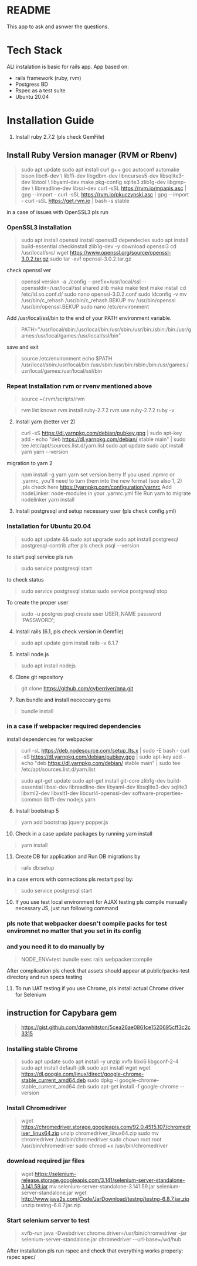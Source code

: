 # README

This app to ask and asnwer the questions. 
# **Tech Stack**
ALl instalation is basic for rails app. 
App based on:
- rails framework (ruby, rvm)
- Postgress BD
- Rspec as a test suite
- Ubuntu 20.04

# **Installation Guide** <br>
1. Install ruby 2.7.2 (pls check GemFile)

## Install Ruby Version manager (RVM or Rbenv)
> sudo apt update
> sudo apt install curl g++ gcc autoconf automake bison libc6-dev \ libffi-dev libgdbm-dev libncurses5-dev libsqlite3-dev libtool \ libyaml-dev make pkg-config sqlite3 zlib1g-dev libgmp-dev \ libreadline-dev libssl-dev
> curl -sSL https://rvm.io/mpapis.asc | gpg --import -
> curl -sSL https://rvm.io/pkuczynski.asc | gpg --import -
> curl -sSL https://get.rvm.io | bash -s stable

in a case of issues with OpenSSL3 pls run
### OpenSSL3 installation
> sudo apt install openssl
install openssl3 dependecies
> sudo apt install build-essential checkinstall zlib1g-dev -y
download openssl3
> cd /usr/local/src/
> wget https://www.openssl.org/source/openssl-3.0.2.tar.gz
> sudo tar -xvf openssl-3.0.2.tar.gz

check openssl ver 
> openssl version -a
> ./config --prefix=/usr/local/ssl --openssldir=/usr/local/ssl shared zlib
> make
> make test
> make install
> cd /etc/ld.so.conf.d/
> sudo nano openssl-3.0.2.conf
> sudo ldconfig -v
> mv /usr/bin/c_rehash /usr/bin/c_rehash.BEKUP
> mv /usr/bin/openssl /usr/bin/openssl.BEKUP
> sudo nano /etc/environment

Add /usr/local/ssl/bin to the end of your PATH environment variable.
> PATH="/usr/local/sbin:/usr/local/bin:/usr/sbin:/usr/bin:/sbin:/bin:/usr/games:/usr/local/games:/usr/local/ssl/bin"

save and exit 
> source /etc/environment
> echo $PATH
> /usr/local/sbin:/usr/local/bin:/usr/sbin:/usr/bin:/sbin:/bin:/usr/games:/usr/local/games:/usr/local/ssl/bin

### Repeat Installation rvm or rvenv mentioned above

> source ~/.rvm/scripts/rvm

> rvm list known
> rvm install ruby-2.7.2
> rvm use ruby-2.7.2
> ruby -v

2. Install yarn (better ver 2)
> curl -sS https://dl.yarnpkg.com/debian/pubkey.gpg | sudo apt-key add -
> echo "deb https://dl.yarnpkg.com/debian/ stable main" | sudo tee /etc/apt/sources.list.d/yarn.list
> sudo apt update
> sudo apt install yarn
> yarn --version

migration to yarn 2
> npm install -g yarn
> yarn set version berry
If you used .npmrc or .yarnrc, you'll need to turn them into the new format (see also 1, 2) ,pls check here 
https://yarnpkg.com/configuration/yarnrc
Add nodeLinker: node-modules in your .yarnrc.yml file
Run yarn to migrate nodelinker
> yarn install

3. Install postgresql and setup necessary user (pls check config.yml)

### Installation for Ubuntu 20.04

> sudo apt update && sudo apt upgrade
> sudo apt install postgresql postgresql-contrib
after pls check
> psql --version

to start psql service pls run
> sudo service postgresql start

to check status
> sudo service postgresql status
> sudo service postgresql stop

To create the proper user
> sudo -u postgres psql
> create user USER_NAME password 'PASSWORD';

4. Install rails (6.1, pls check version in Gemfile)
> sudo apt update
> gem install rails -v 6.1.7


5. Install node.js
> sudo apt install nodejs


6. Clone git repository
> git clone https://github.com/cyberriver/qna.git

7. Run bundle and install nececcary gems
> bundle install

### in a case if webpacker required dependencies
install dependencies for webpacker

> curl -sL https://deb.nodesource.com/setup_lts.x | sudo -E bash -
> curl -sS https://dl.yarnpkg.com/debian/pubkey.gpg | sudo apt-key add -
> echo "deb https://dl.yarnpkg.com/debian/ stable main" | sudo tee /etc/apt/sources.list.d/yarn.list

> sudo apt-get update
> sudo apt-get install git-core zlib1g-dev build-essential libssl-dev libreadline-dev libyaml-dev libsqlite3-dev sqlite3 libxml2-dev libxslt1-dev libcurl4-openssl-dev software-properties-common libffi-dev nodejs yarn


8. Install bootstrap 5
> yarn add bootstrap jquery popper.js

10. Check  in a case update packages by running yarn install
> yarn install

11. Create DB for application and Run DB migrations by 
> rails db:setup 

in a case errors with connections pls restart psql by:
> sudo service postgresql start

10. If you use test local environment for AJAX testing pls compile manually necessary JS, just run following command
### pls note that webpacker doesn't compile packs for test enviromnet no matter that you set in its config
### and you need it to do manually by
> NODE_ENV=test bundle exec rails webpacker:compile

After complication pls check that assets should appear at public/packs-test directory and run specs testing

11. To run UAT testing if you use Chrome, pls install actual Chrome driver for Selenium

## instruction for Capybara gem
> https://gist.github.com/danwhitston/5cea26ae0861ce1520695cff3c2c3315

### Installing stable Chrome
> sudo apt update
> sudo apt install -y unzip xvfb libxi6 libgconf-2-4 
> sudo apt install default-jdk 
> sudo apt install wget
> wget https://dl.google.com/linux/direct/google-chrome-stable_current_amd64.deb
> sudo dpkg -i google-chrome-stable_current_amd64.deb
> sudo apt-get install -f
> google-chrome --version

### Install Chromedriver
> wget https://chromedriver.storage.googleapis.com/92.0.4515.107/chromedriver_linux64.zip
> unzip chromedriver_linux64.zip
> sudo mv chromedriver /usr/bin/chromedriver
> sudo chown root:root /usr/bin/chromedriver
> sudo chmod +x /usr/bin/chromedriver

### download required jar files
> wget https://selenium-release.storage.googleapis.com/3.141/selenium-server-standalone-3.141.59.jar 
> mv selenium-server-standalone-3.141.59.jar selenium-server-standalone.jar 
> wget http://www.java2s.com/Code/JarDownload/testng/testng-6.8.7.jar.zip 
> unzip testng-6.8.7.jar.zip 

### Start selenium server to test
> xvfb-run java -Dwebdriver.chrome.driver=/usr/bin/chromedriver -jar selenium-server-standalone.jar 
> chromedriver --url-base=/wd/hub 


After installation pls run rspec and check that everything works properly:
rspec spec/

